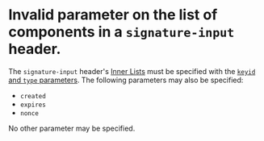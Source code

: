 # Invalid parameter on the list of components in a `signature-input` header.

The `signature-input` header's [Inner Lists](sfInnerList) must be specified with the
[`keyid` and `type` parameters](signatureParameters). The following parameters may
also be specified:

* `created`
* `expires`
* `nonce`

No other parameter may be specified.
